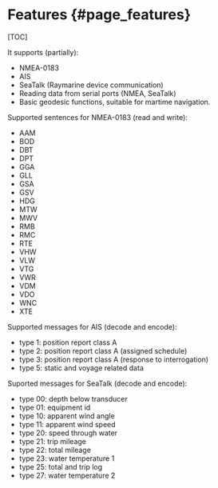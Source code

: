 Features {#page_features}
========

[TOC]

It supports (partially):
- NMEA-0183
- AIS
- SeaTalk (Raymarine device communication)
- Reading data from serial ports (NMEA, SeaTalk)
- Basic geodesic functions, suitable for martime navigation.

Supported sentences for NMEA-0183 (read and write):
- AAM
- BOD
- DBT
- DPT
- GGA
- GLL
- GSA
- GSV
- HDG
- MTW
- MWV
- RMB
- RMC
- RTE
- VHW
- VLW
- VTG
- VWR
- VDM
- VDO
- WNC
- XTE

Supported messages for AIS (decode and encode):
- type 1: position report class A
- type 2: position report class A (assigned schedule)
- type 3: position report class A (response to interrogation)
- type 5: static and voyage related data

Suported messages for SeaTalk (decode and encode):
- type 00: depth below transducer
- type 01: equipment id
- type 10: apparent wind angle
- type 11: apparent wind speed
- type 20: speed through water
- type 21: trip mileage
- type 22: total mileage
- type 23: water temperature 1
- type 25: total and trip log
- type 27: water temperature 2

